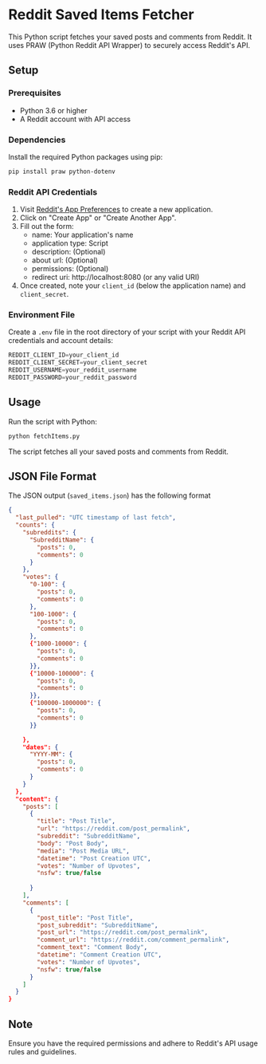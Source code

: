 
# Reddit Saved Items Fetcher

This Python script fetches your saved posts and comments from Reddit. It uses PRAW (Python Reddit API Wrapper) to securely access Reddit's API.

## Setup

### Prerequisites

- Python 3.6 or higher
- A Reddit account with API access

### Dependencies

Install the required Python packages using pip:

```bash
pip install praw python-dotenv
```

### Reddit API Credentials

1. Visit [Reddit's App Preferences](https://www.reddit.com/prefs/apps) to create a new application.
2. Click on "Create App" or "Create Another App".
3. Fill out the form:
    - name: Your application's name
    - application type: Script
    - description: (Optional)
    - about url: (Optional)
    - permissions: (Optional)
    - redirect uri: http://localhost:8080 (or any valid URI)
4. Once created, note your `client_id` (below the application name) and `client_secret`.

### Environment File

Create a `.env` file in the root directory of your script with your Reddit API credentials and account details:

```js
REDDIT_CLIENT_ID=your_client_id
REDDIT_CLIENT_SECRET=your_client_secret
REDDIT_USERNAME=your_reddit_username
REDDIT_PASSWORD=your_reddit_password
```

## Usage

Run the script with Python:

```bash
python fetchItems.py
```

The script fetches all your saved posts and comments from Reddit.

## JSON File Format

The JSON output (`saved_items.json`) has the following format

```json
{
  "last_pulled": "UTC timestamp of last fetch",
  "counts": {
    "subreddits": {
      "SubredditName": {
        "posts": 0,
        "comments": 0
      }
    },
    "votes": {
      "0-100": {
        "posts": 0,
        "comments": 0
      },
      "100-1000": {
        "posts": 0,
        "comments": 0
      },
      {"1000-10000": {
        "posts": 0,
        "comments": 0
      }},
      {"10000-100000": {
        "posts": 0,
        "comments": 0
      }},
      {"100000-1000000": {
        "posts": 0,
        "comments": 0
      }}

    },
    "dates": {
      "YYYY-MM": {
        "posts": 0,
        "comments": 0
      }
    }
  },
  "content": {
    "posts": [
      {
        "title": "Post Title",
        "url": "https://reddit.com/post_permalink",
        "subreddit": "SubredditName",
        "body": "Post Body",
        "media": "Post Media URL",
        "datetime": "Post Creation UTC",
        "votes": "Number of Upvotes",
        "nsfw": true/false
  
      }
    ],
    "comments": [
      {
        "post_title": "Post Title",
        "post_subreddit": "SubredditName",
        "post_url": "https://reddit.com/post_permalink",
        "comment_url": "https://reddit.com/comment_permalink",
        "comment_text": "Comment Body",
        "datetime": "Comment Creation UTC",
        "votes": "Number of Upvotes",
        "nsfw": true/false
      }
    ]
  }
}
```


## Note

Ensure you have the required permissions and adhere to Reddit's API usage rules and guidelines.